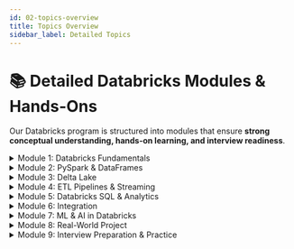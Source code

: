 ```yaml
---
id: 02-topics-overview
title: Topics Overview
sidebar_label: Detailed Topics
---
```


# 📚 Detailed Databricks Modules & Hands-Ons

Our Databricks program is structured into modules that ensure **strong conceptual understanding, hands-on learning, and interview readiness**.

<details>
<summary>Module 1: Databricks Fundamentals</summary>

**Focus Area:** Workspace setup, Clusters, Repos  
**Hands-On Outcome:** Cluster setup, workspace navigation, creating Repos, running notebooks  

<details>
<summary>Topics & Subtopics</summary>

- **Introduction to Databricks**
  - Overview of Databricks and the Lakehouse architecture
  - Comparing Databricks with Snowflake and Synapse
  - Key components: Workspace, Clusters, DBFS, Jobs, and Repos
- **Cluster Management**
  - Types of clusters: All-purpose, Job, High concurrency
  - Creating and configuring clusters, autoscaling options
  - Monitoring cluster performance and troubleshooting
- **DBFS & Repositories**
  - Working with Databricks File System (DBFS)
  - Mounting external storage (S3, ADLS)
  - Git integration and version control with Repos

</details>

<details>
<summary>Practical Exercises</summary>

- Launch Databricks workspace and create clusters  
- Explore notebooks and DBFS, mount S3/ADLS storage  
- Create a Repo, link GitHub, and perform push/pull operations  

</details>

</details>

<details>
<summary>Module 2: PySpark & DataFrames</summary>

**Focus Area:** Data ingestion, transformations, and optimizations  
**Hands-On Outcome:** Load, transform, and optimize data using PySpark  

<details>
<summary>Topics & Subtopics</summary>

- **Spark Architecture**
  - Understanding Driver, Executors, DAGs, and lazy evaluation
- **DataFrames vs RDDs**
  - Differences, use-cases, and performance considerations
  - Schema inspection and validation
- **Transformations & Actions**
  - Narrow vs wide transformations
  - Filter, map, groupBy, and join operations
- **Advanced PySpark Techniques**
  - Window functions, broadcast joins, and skew handling
  - User-defined functions (UDFs)
  - PySpark SQL API
- **Performance Optimization**
  - Partitioning, caching, and bucketing
  - Using `EXPLAIN` to analyze query plans
  - Practical performance tuning tips

</details>

<details>
<summary>Practical Exercises</summary>

- Load CSV/JSON into DataFrames and perform filters, aggregations, and joins  
- Apply advanced PySpark transformations including window functions and UDFs  
- Optimize queries using caching, partitioning, and `EXPLAIN` for DAG analysis  

</details>

</details>

<details>
<summary>Module 3: Delta Lake</summary>

**Focus Area:** Delta Lake fundamentals, versioning, and data reliability  
**Hands-On Outcome:** Build Delta tables, perform MERGE operations, and implement Time Travel  

<details>
<summary>Topics & Subtopics</summary>

- **Delta Lake Basics**
  - ACID transactions, schema enforcement, and MERGE operations
- **Medallion Architecture**
  - Bronze → Silver → Gold design for layered data storage
- **Time Travel & Versioning**
  - Querying previous versions of data
  - Rollback scenarios
- **Optimization Techniques**
  - OPTIMIZE, Z-Ordering, and VACUUM for performance

</details>

<details>
<summary>Practical Exercises</summary>

- Create Delta tables and explore schema enforcement and Time Travel  
- Perform INSERT, UPDATE, DELETE, MERGE operations  
- Build a Bronze → Silver → Gold pipeline for a sample dataset  

</details>

</details>

<details>
<summary>Module 4: ETL Pipelines & Streaming</summary>

**Focus Area:** Batch and streaming ETL pipelines, incremental data processing  
**Hands-On Outcome:** Develop end-to-end pipelines including Auto Loader and structured streaming  

<details>
<summary>Topics & Subtopics</summary>

- **Batch ETL Pipelines**
  - Design incremental ETL processes
- **Auto Loader**
  - Real-time file ingestion and schema handling
- **Structured Streaming**
  - Streaming concepts, triggers, and watermarks
- **Late-Arriving Data Handling**
  - Techniques to manage late data in streaming pipelines

</details>

<details>
<summary>Practical Exercises</summary>

- Build a batch ETL pipeline with incremental loads  
- Configure Auto Loader for streaming ingestion  
- Implement structured streaming with triggers, watermarks, and late data handling  

</details>

</details>

<details>
<summary>Module 5: Databricks SQL & Analytics</summary>

**Focus Area:** Querying Delta tables and creating dashboards  
**Hands-On Outcome:** Build SQL queries and interactive dashboards for data insights  

<details>
<summary>Topics & Subtopics</summary>

- **Databricks SQL Overview**
  - SQL workspace and querying capabilities
- **Querying Delta Tables**
  - Joins, aggregations, and window functions
- **Dashboards & Visualizations**
  - Creating interactive charts and reports
- **Query Optimization**
  - Caching strategies and `EXPLAIN` usage

</details>

<details>
<summary>Practical Exercises</summary>

- Run SQL queries on Delta tables for analytics  
- Create interactive dashboards with charts and filters  
- Optimize queries using caching and query plan analysis  

</details>

</details>

<details>
<summary>Module 6: Integration</summary>

**Focus Area:** External system integration and data visualization  
**Hands-On Outcome:** Connect Databricks to Snowflake, Power BI, and REST APIs  

<details>
<summary>Topics & Subtopics</summary>

- **Snowflake Integration**
  - Data exchange between Databricks and Snowflake
- **Power BI Integration**
  - Creating live dashboards from Delta tables
- **REST API Integration**
  - Programmatic data ingestion and exports
- **Automated Data Ingestion**
  - Scheduling and monitoring pipelines

</details>

<details>
<summary>Practical Exercises</summary>

- Connect Databricks to Snowflake and push data  
- Create Power BI dashboards from Databricks data  
- Use REST API to ingest or export sample datasets  

</details>

</details>

<details>
<summary>Module 7: ML & AI in Databricks</summary>

**Focus Area:** Machine learning workflow and AutoML  
**Hands-On Outcome:** Track ML experiments, train models, and deploy pipelines  

<details>
<summary>Topics & Subtopics</summary>

- **MLflow Experiment Tracking**
  - Logging experiments and tracking metrics
- **Model Registry**
  - Registering, versioning, and deploying models
- **Databricks AutoML**
  - Automated model training and hyperparameter tuning
- **ML Integration with ETL**
  - Using processed Delta tables as ML inputs

</details>

<details>
<summary>Practical Exercises</summary>

- Track experiments using MLflow and deploy a simple model  
- Train models with AutoML and evaluate performance  
- Integrate ML workflow with ETL pipeline data  

</details>

</details>

<details>
<summary>Module 8: Real-World Project</summary>

**Focus Area:** End-to-end pipeline implementation  
**Hands-On Outcome:** Build complete ETL, streaming, visualization, and optional ML project  

<details>
<summary>Topics & Subtopics</summary>

- End-to-End Implementation: Ingest → Transform → Load → Visualize  
- CI/CD and Job Automation  
- Project Documentation and Review  

</details>

<details>
<summary>Practical Exercises</summary>

- Build a complete pipeline using Bronze → Silver → Gold architecture  
- Schedule and monitor jobs, implement error handling  
- Deliver project with documentation and dashboards  

</details>

</details>

<details>
<summary>Module 9: Interview Preparation & Practice</summary>

**Focus Area:** Mock interviews and coding challenges  
**Hands-On Outcome:** Real interview simulation with PySpark, Delta Lake, and SQL exercises  

<details>
<summary>Topics & Subtopics</summary>

- Common interview questions for Databricks and PySpark  
- Case studies: incremental ETL, pipeline troubleshooting  
- Coding challenges: transformations, merges, and streaming  

</details>

<details>
<summary>Practical Exercises</summary>

- Solve PySpark transformation and Delta merge exercises  
- Write SQL queries for practical scenarios  
- Conduct mock interviews and review solutions  

</details>

</details>
